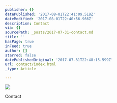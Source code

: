```yaml
---
publisher: {}
datePublished: '2017-08-01T22:41:09.518Z'
dateModified: '2017-08-01T22:40:56.966Z'
description: Contact
via: {}
sourcePath: _posts/2017-07-31-contact.md
title: ''
hasPage: true
inFeed: true
author: []
starred: false
datePublishedOriginal: '2017-07-31T22:48:15.599Z'
url: contact/index.html
_type: Article

---
```

![](https://imgflo.herokuapp.com/graph/2b2431f8e7ba7b0/1877dc92dbdbee0fc10f750ccdb84b1b/croprotate.jpg?cropheight=1033&cropwidth=965&degrees=0&input=https%3A%2F%2Fthe-grid-user-content.s3-us-west-2.amazonaws.com%2F4fcaff05-08ea-4ed0-8a04-ef34158fd6ec.jpg&x=41&y=0)

Contact